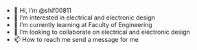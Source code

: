 - 👋 Hi, I’m @shif00811
- 👀 I’m interested in electrical and electronic design 
- 🌱 I’m currently learning at Faculty of Engineering 
- 💞️ I’m looking to collaborate on electrical and electronic design 
- 📫 How to reach me send a message for me 

<!---
shif00811/shif00811 is a ✨ special ✨ repository because its `README.md` (this file) appears on your GitHub profile.
You can click the Preview link to take a look at your changes.
--->

